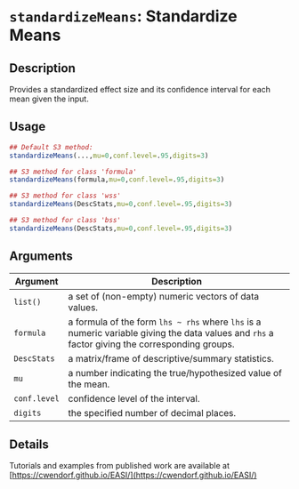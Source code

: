 # `standardizeMeans`: Standardize Means

## Description

Provides a standardized effect size and its confidence interval for each mean given the input.

## Usage

```r
## Default S3 method:
standardizeMeans(...,mu=0,conf.level=.95,digits=3)

## S3 method for class 'formula'
standardizeMeans(formula,mu=0,conf.level=.95,digits=3)

## S3 method for class 'wss'
standardizeMeans(DescStats,mu=0,conf.level=.95,digits=3)

## S3 method for class 'bss'
standardizeMeans(DescStats,mu=0,conf.level=.95,digits=3)
```


## Arguments

Argument      |Description
------------- |----------------
```list()```     |     a set of (non-empty) numeric vectors of data values.
```formula```     |     a formula of the form `lhs ~ rhs` where `lhs` is a numeric variable giving the data values and `rhs` a factor giving the corresponding groups.
```DescStats```     |     a matrix/frame of descriptive/summary statistics.
```mu```     |     a number indicating the true/hypothesized value of the mean.
```conf.level```     |     confidence level of the interval.
```digits```     |     the specified number of decimal places.

## Details


 Tutorials and examples from published work are available at [https://cwendorf.github.io/EASI/](https://cwendorf.github.io/EASI/) 



